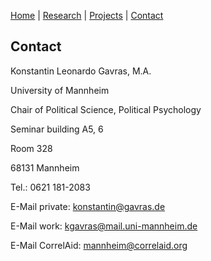 [Home](https://kostagav.github.io/) | [Research](https://kostagav.github.io/research) | [Projects](https://kostagav.github.io/projects) | [Contact](https://kostagav.github.io/contact)

## Contact

Konstantin Leonardo Gavras, M.A.

University of Mannheim

Chair of Political Science, Political Psychology

Seminar building A5, 6

Room 328

68131 Mannheim

Tel.: 0621 181-2083

E-Mail private: <a href="mailto:konstantin@gavras.de">konstantin@gavras.de</a>

E-Mail work: <a href="mailto:kgavras@mail.uni-mannheim.de">kgavras@mail.uni-mannheim.de</a>

E-Mail CorrelAid: <a href="mailto:mannheim@correlaid.org">mannheim@correlaid.org</a>

